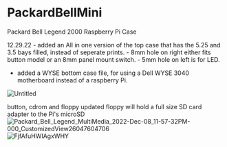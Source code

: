 # PackardBellMini
Packard Bell Legend 2000 Raspberry Pi Case

12.29.22 - added an All in one version of the top case that has the 5.25 and 3.5 bays filled, instead of seperate prints.
           - 8mm hole on right either fits button model or an 8mm panel mount switch.
           - 5mm hole on left is for LED.
- added a WYSE bottom case file, for using a Dell WYSE 3040 motherboard instead of a raspberry Pi.
         

![Untitled](https://user-images.githubusercontent.com/34405495/205400024-95b3ea4c-c254-41e0-b42c-56cd1f6c7dcc.gif)

button, cdrom and floppy updated
floppy will hold a full size SD card adapter to the Pi's microSD
![Packard_Bell_Legend_MultiMedia_2022-Dec-08_11-57-32PM-000_CustomizedView26047604706](https://user-images.githubusercontent.com/34405495/206599653-b897b54a-22ec-4aea-9b53-dd89c366ba43.png)
![FjfAfuHWIAgxWHY](https://user-images.githubusercontent.com/34405495/206599809-4841f529-d809-4296-912e-dfe797deb0c1.jpg)
